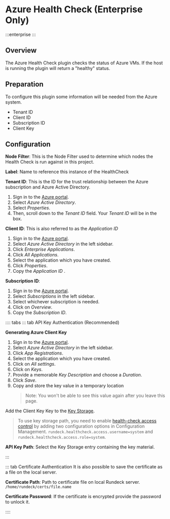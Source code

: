 # Azure Health Check (Enterprise Only)

:::enterprise
:::
## Overview

The Azure Health Check plugin checks the status of Azure VMs. If the host is running the plugin will return a "healthy" status.

## Preparation

To configure this plugin some information will be needed from the Azure system.

* Tenant ID
* Client ID
* Subscription ID
* Client Key

## Configuration

**Node Filter**: This is the Node Filter used to determine which nodes the Health Check is run against in this project.

**Label**: Name to reference this instance of the HealthCheck

**Tenant ID**: This is the ID for the trust relationship between the Azure subscription and Azure Active Directory.
1. Sign in to the [Azure portal](https://portal.azure.com).
1. Select _Azure Active Directory_.
1. Select _Properties_.
1. Then, scroll down to the _Tenant ID_ field. Your _Tenant ID_ will be in the box.

**Client ID**: This is also referred to as the _Application ID_
1. Sign in to the [Azure portal](https://portal.azure.com).
1. Select _Azure Active Directory_ in the left sidebar.
1. Click _Enterprise Applications_.
1. Click _All Applications_.
1. Select the application which you have created.
1. Click _Properties_.
1. Copy the _Application ID_ .

**Subscription ID**:
1. Sign in to the [Azure portal](https://portal.azure.com).
1. Select _Subscriptions_ in the left sidebar.
1. Select whichever subscription is needed.
1. Click on _Overview_.
1. Copy the _Subscription ID_.

:::: tabs
::: tab  API Key Authentication (Recommended)

**Generating Azure Client Key**
1. Sign in to the [Azure portal](https://portal.azure.com).
1. Select _Azure Active Directory_ in the left sidebar.
1. Click _App Registrations_.
1. Select the application which you have created.
1. Click on _All settings_.
1. Click on _Keys_.
1. Provide a memorable _Key Description_ and choose a _Duration_.
1. Click _Save_.
1. Copy and store the key value in a temporary location
    >Note: You won't be able to see this value again after you leave this page.

Add the Client Key Key to the [Key Storage](/manual/system-configs.md#key-storage).

> To use key storage path, you need to enable [health-check access control](/manual/healthchecks.md#access-control) by adding two configuration options in Configuration Management.
`rundeck.healthcheck.access.username=system` and `rundeck.healthcheck.access.role=system`.

**API Key Path**: Select the Key Storage entry containing the key material.

:::

::: tab Certificate Authentication
It is also possible to save the certificate as a file on the local server.

**Certificate Path**:  Path to certificate file on local Rundeck server. `/home/rundeck/certs/file.name`

**Certificate Password**: If the certificate is encrypted provide the password to unlock it.

::::
